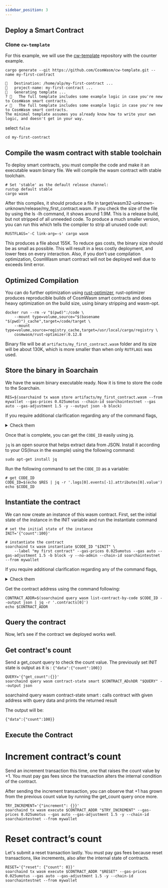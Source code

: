 ```yaml
---
sidebar_position: 3
---
```


## Deploy a Smart Contract

### Clone `cw-template`

For this example, we will use the [cw-template](https://github.com/CosmWasm/cw-template) repository with the counter example.

```shell
cargo generate --git https://github.com/CosmWasm/cw-template.git --name my-first-contract

```

```shell
🔧   Destination: /home/alp/my-first-contract ...
🔧   project-name: my-first-contract ...
🔧   Generating template ...
? 🤷   The full template includes some example logic in case you're new to CosmWasm smart contracts.
✔ 🤷   The full template includes some example logic in case you're new to CosmWasm smart contracts.
The minimal template assumes you already know how to write your own logic, and doesn't get in your way.

```

select `false`

```shell
cd my-first-contract
```

## Compile the wasm contract with stable toolchain 

To deploy smart contracts, you must compile the code and make it an executable wasm binary file. We will compile the wasm contract with stable toolchain.

```shell
# Set 'stable' as the default release channel:
rustup default stable
cargo wasm
```

After this compiles, it should produce a file in target/wasm32-unknown-unknown/release/my_first_contract.wasm. If you check the size of the file by using the ls -lh command, it shows around 1.9M. This is a release build, but not stripped of all unneeded code. To produce a much smaller version, you can run this which tells the compiler to strip all unused code out:

```shell
RUSTFLAGS='-C link-arg=-s' cargo wasm
```

This produces a file about 155K. To reduce gas costs, the binary size should be as small as possible. This will result in a less costly deployment, and lower fees on every interaction. Also, if you don’t use compilation optimization, CosmWasm smart contract will not be deployed well due to exceeds limit error.

## Optimized Compilation

You can do further optimization using [rust-optimizer](https://github.com/CosmWasm/rust-optimizer), rust-optimizer produces reproducible builds of CosmWasm smart contracts and does heavy optimization on the build size, using binary stripping and wasm-opt.

```shell
docker run --rm -v "$(pwd)":/code \
    --mount type=volume,source="$(basename "$(pwd)")_cache",target=/code/target \
    --mount type=volume,source=registry_cache,target=/usr/local/cargo/registry \
    cosmwasm/rust-optimizer:0.12.8
```

Binary file will be at `artifacts/my_first_contract.wasm` folder and its size will be about 130K, which is more smaller than when only `RUTFLAGS` was used.


## Store the binary in Soarchain

We have the wasm binary executable ready. Now it is time to store the code to the Soarchain.

```shell
RES=$(soarchaind tx wasm store artifacts/my_first_contract.wasm --from mywallet --gas-prices 0.025umotus --chain-id soarchaintestnet --gas auto --gas-adjustment 1.5 -y --output json -b block)
```

If you require additional clarification regarding any of the command flags,
<details>
  <summary>Check them</summary>
  <div>

> - soarchaind tx wasm store : upload a wasm binary
> - --from : name or address of private key with which to sign the tx.
> -  --gas-prices : gas prices in decimal format to determine the transaction fee.
> -  --gas : gas limit to set per-transaction. set to “auto” to calculate sufficient gas automatically
> -  the chain-id is whatever chain-id you are working with (in the soarchain testnet case it is soarchaintestnet)
> -  --gas-adjustment : adjustment factor to be multiplied against the estimate returned by the tx simulation.
> -  -y : to skip tx broadcasting prompt confirmation.
> -  --output : output format.
> -  -b : transaction broadcasting mode

  </div>
</details>

Once that is complete, you can get the `CODE_ID` easily using jq.

`jq` is an open source that helps extract data from JSON. Install it according to your OS(linux in the example) using the following command:

```shell
sudo apt-get install jq
```

Run the following command to set the `CODE_ID` as a variable:

```shell
# get CODE_ID
CODE_ID=$(echo $RES | jq -r '.logs[0].events[-1].attributes[0].value')
echo $CODE_ID
```

## Instantiate the contract

We can now create an instance of this wasm contract. First, set the initial state of the instance in the INIT variable and run the instantiate command

```shell
# set the initial state of the instance
INIT='{"count":100}'

# instantiate the contract
soarchaind tx wasm instantiate $CODE_ID "$INIT" \
    --label "my first contract" --gas-prices 0.025umotus --gas auto --gas-adjustment 1.5 -b block -y --no-admin --chain-id soarchaintestnet --from mywallet 
```
If you require additional clarification regarding any of the command flags,
<details>
  <summary>Check them</summary>
  <div>

> - soarchaind tx wasm instantiate :  instantiate a wasm contract using CODE_ID of the uploaded binary.
> - --label : human-readable name for this contract in lists.
> -  --no-admin : you must set this explicitly if you don’t want an admin.

  </div>
</details>

Get the contract address using the command following:

```shell
CONTRACT_ADDR=$(soarchaind query wasm list-contract-by-code $CODE_ID --output json | jq -r '.contracts[0]')
echo $CONTRACT_ADDR
```

## Query the contract 

Now, let’s see if the contract we deployed works well.

## Get contract's count

Send a get_count query to check the count value. The previously set INIT state is output as it is : `{"data":{"count":100}}`

```shell
QUERY='{"get_count":{}}'
soarchaind query wasm contract-state smart $CONTRACT_ADshDR "$QUERY" --output json
```
soarchaind query wasm contract-state smart : calls contract with given address with query data and prints the returned result

The output will be:

```shell
{"data":{"count":100}}
```

## Execute the Contract

# Increment contract’s count

Send an increment transaction this time, one that raises the count value by +1. You must pay gas fees since the transaction alters the internal condition of the contract.

After sending the increment transaction, you can observe that +1 has grown from the previous count value by running the get_count query once more.

```shell
TRY_INCREMENT='{"increment": {}}'
soarchaind tx wasm execute $CONTRACT_ADDR "$TRY_INCREMENT" --gas-prices 0.025umotus --gas auto --gas-adjustment 1.5 -y --chain-id soarchaintestnet --from mywallet
```

# Reset contract’s count

Let's submit a reset transaction lastly. You must pay gas fees because reset transactions, like increments, also alter the internal state of contracts.

```shell
RESET='{"reset": {"count": 0}}'
soarchaind tx wasm execute $CONTRACT_ADDR "$RESET" --gas-prices 0.025umotus --gas auto --gas-adjustment 1.5 -y --chain-id soarchaintestnet --from mywallet 
```